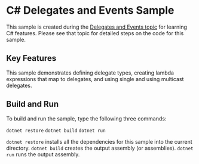 C# Delegates and Events Sample
================

This sample is created during the [Delegates and Events topic](https://docs.microsoft.com/dotnet/articles/csharp/delegates-events)
for learning C# features. Please see that topic for detailed steps on the code
for this sample.

Key Features
------------

This sample demonstrates defining delegate types, creating
lambda expressions that map to delegates, and using single and
using multicast delegates.

Build and Run
-------------

To build and run the sample, type the following three commands:

`dotnet restore`
`dotnet build`
`dotnet run`

`dotnet restore` installs all the dependencies for this sample into the current directory.
`dotnet build` creates the output assembly (or assemblies).
`dotnet run` runs the output assembly.
